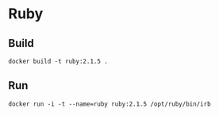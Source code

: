 # Ruby

## Build

    docker build -t ruby:2.1.5 .

## Run

    docker run -i -t --name=ruby ruby:2.1.5 /opt/ruby/bin/irb
